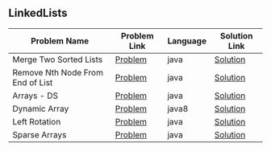 ## LinkedLists

|Problem Name|Problem Link|Language|Solution Link|
---|---|---|---
|Merge Two Sorted Lists|[Problem](https://www.hackerrank.com/challenges/2d-array/problem)|java|[Solution](./MergeTwoSortedLists.java)|
|Remove Nth Node From End of List|[Problem](https://leetcode.com/problems/remove-nth-node-from-end-of-list/)|java|[Solution](./RemoveNthNodeFromEndofList.java)|
|Arrays - DS|[Problem](https://www.hackerrank.com/challenges/arrays-ds/problem)|java|[Solution](./Arrays-DS.java)|
|Dynamic Array|[Problem](https://www.hackerrank.com/challenges/dynamic-array/problem)|java8|[Solution](./DynamicArray.java)|
|Left Rotation|[Problem](https://www.hackerrank.com/challenges/array-left-rotation/problem)|java|[Solution](./LeftRotation.java)|
|Sparse Arrays|[Problem](https://www.hackerrank.com/challenges/sparse-arrays/problem)|java|[Solution](./SparseArrays.java)|